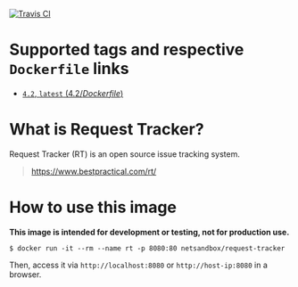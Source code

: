 [![Travis CI](https://img.shields.io/travis/cloos/docker-rt/master.svg)](https://travis-ci.org/cloos/docker-rt/branches)
# Supported tags and respective `Dockerfile` links

-	[`4.2`, `latest` (4.2/*Dockerfile*)](https://github.com/cloos/docker-rt/blob/master/4.2/Dockerfile)

# What is Request Tracker?

Request Tracker (RT) is an open source issue tracking system.

> https://www.bestpractical.com/rt/

# How to use this image

**This image is intended for development or testing, not for production use.**

```console
$ docker run -it --rm --name rt -p 8080:80 netsandbox/request-tracker
```

Then, access it via `http://localhost:8080` or `http://host-ip:8080` in a browser.
